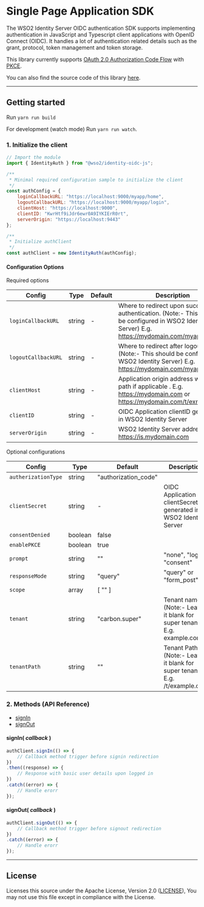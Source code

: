 # Single Page Application SDK

The WSO2 Identity Server OIDC authentication SDK supports implementing authentication in JavaScript and Typescript client applications with OpenID Connect (OIDC). It handles a lot of authentication related details such as the grant, protocol, token management and token storage. 

This library currently supports [OAuth 2.0 Authorization Code Flow](https://tools.ietf.org/html/rfc6749#section-4.1) with [PKCE](https://tools.ietf.org/html/rfc7636).

You can also find the source code of this library [here](https://github.com/wso2-extensions/identity-sdks-js/tree/master/identity-oidc-js).

---

## Getting started

Run `yarn run build`

For development (watch mode) Run `yarn run watch`.

### 1. Initialize the client

```js
// Import the module
import { IdentityAuth } from "@wso2/identity-oidc-js";

/**
 * Minimal required configuration sample to initialize the client
 */
const authConfig = {
    loginCallbackURL: "https://localhost:9000/myapp/home",
    logoutCallbackURL: "https://localhost:9000/myapp/login",
    clientHost: "https://localhost:9000",
    clientID: "KwrHtf9iJdr6ewr0A9IYKIErR0rt",
    serverOrigin: "https://localhost:9443"
};

/**
 * Initialize authClient
 */
const authClient = new IdentityAuth(authConfig);
```

#### Configuration Options

Required options

| Config              | Type    | Default | Description |
|---                  |---      | ---     |---          |
| `loginCallbackURL`  | string  | -       | Where to redirect upon successful authentication. (Note:- This should be configured in WSO2 Identity Server) E.g. https://mydomain.com/myapp/home |
| `logoutCallbackURL` | string  | -       | Where to redirect after logout. (Note:- This should be configured in WSO2 Identity Server) E.g. https://mydomain.com/myapp/login |
| `clientHost`        | string  | -       | Application origin address with tenant path if applicable . E.g. https://mydomain.com or https://mydomain.com/t/exmaple.com |
| `clientID`          | string  | -       | OIDC Application clientID generated in WSO2 Identity Server |
| `serverOrigin`      | string  | -       | WSO2 Identity Server address. E.g. https://is.mydomain.com |


Optional configurations

| Config              | Type    | Default               | Description |
|---                  |---      | ---                   |---          |
| `autherizationType` | string  | "authorization_code"  |             |
| `clientSecret`      | string  | -                     | OIDC Application clientSecret generated in WSO2 Identity Server |
| `consentDenied`     | boolean | false                 |             |
| `enablePKCE`        | boolean | true                  |             |
| `prompt`            | string  | ""                    | "none", "login", "consent" |
| `responseMode`      | string  | "query"               | "query" or "form_post"  |
| `scope`             | array   | [ "" ]                |             |
| `tenant`            | string  | "carbon.super"        | Tenant name. (Note:- Leave it blank for super tenant) E.g. example.com |
| `tenantPath`        | string  | ""                    | Tenant Path. (Note:- Leave it blank for super tenant) E.g. /t/example.com |

### 2. Methods (API Reference)

* [signIn](#signin%20callback%20)
* [signOut](#signout%20callback%20)

#### signIn( _callback_ )

```js
authClient.signIn(() => {
    // Callback method trigger before signin redirection
})
.then((response) => {
    // Response with basic user details upon logged in
})
.catch((error) => {
    // Handle erorr
});
```

#### signOut( _callback_ )

```js
authClient.signOut(() => {
    // Callback method trigger before signout redirection
})
.catch((error) => {
    // Handle erorr
});
```

---

<!-- TODO: Refactor below content -->
<!-- ## Advance methods

#### OPConfigurationUtil.initOPConfiguration(wellKnownEndpoint, forceInit)

Initiate the authentication module using openid provider configuration endpoint.
* `wellKnownEndpoint` well known endpoint.
* `forceInit` whether to re-initiate the configuration.

#### OPConfigurationUtil.resetOPConfiguration()

Reset the configuration acquired from openid provider.

#### SignInUtil.sendAuthorizationRequest(requestParams)

Sends the OAuth2 authorization code request to the IdP based on the provided request params.

`requestParams` is type of `OIDCRequestParamsInterface`

```typescript
interface OIDCRequestParamsInterface {
    clientID: string;
    clientHost: string;
    clientSecret?: string;
    enablePKCE: boolean;
    redirectUri: string;
    scope?: string[];
    serverOrigin: string;
}
```

* `clientID` Client id of the application.
* `clientHost` Client host name.
* `clientSecret` Client secret of the application. If not provided, it will considered as a public client.
* `enablePKCE` Enable PKCE for the authorization grant type.
* `redirectUri` Callback url of the application.

#### SignInUtil.hasAuthorizationCode()

Check whether the current url contains the OAuth2 authorization code.

#### SignInUtil.sendTokenRequest(requestParams)

Sends the OAuth2 token request and returns a Promise with token response. Also validate the signature of the id_token.

`requestParams` is type of `OIDCRequestParamsInterface` as explained above.

Response will be a `Promise<TokenResponseInterface>`.

```js
interface TokenResponseInterface {
    accessToken: string;
    idToken: string;
    expiresIn: string;
    scope: string;
    refreshToken: string;
    tokenType: string;
}
```

* `accessToken` access token.
* `idToken` id_token value.
* `expiresIn`validity period.
* `scope` scope returned.
* `refreshToken` refresh token.
* `tokenType` token type.

#### SignInUtil.getAuthenticatedUser(idToken)

This will extract the authenticated user from the id_token.

Response will be in `AuthenticatedUserInterface`.

```js
interface AuthenticatedUserInterface {
    displayName?: string;
    email?: string;
    username: string;
}
```

* `displayName` display name of the user.
* `email` email of the user.
* `username` username.

#### AuthenticateSessionUtil.initUserSession(tokenResponse, authenticatedUser)

This will initiate the user session using the attributes in tokenResponse and authenticatedUser.

tokenResponse is type of `TokenResponseInterface` and authenticatedUser is type of `AuthenticatedUserInterface`.

#### AuthenticateSessionUtil.getAccessToken()

This will returns a Promise containing the OAuth2 access_token. Also it will refresh the access_token if it is expired.

Response will be a `Promise<string>`.

#### SignOutUtil.sendSignOutRequest(redirectUri)

Sends the logout request the openid provider. Requires the redirect uri of the application.

#### AuthenticateSessionUtil.endAuthenticatedSession()

Terminates the user session and clears the session attributes. -->

## License

Licenses this source under the Apache License, Version 2.0 ([LICENSE](LICENSE)), You may not use this file except in compliance with the License.